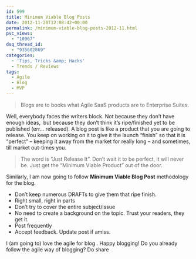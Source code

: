 ```yaml
---
id: 599
title: Minimum Viable Blog Posts
date: 2012-11-20T12:08:42+00:00
permalink: /minimum-viable-blog-posts-2012-11.html
pvc_views:
  - "10967"
dsq_thread_id:
  - "935602869"
categories:
  - 'Tips, Tricks &amp; Hacks'
  - Trends / Reviews
tags:
  - Agile
  - Blog
  - MVP
---
```

> Blogs are to books what Agile SaaS products are to Enterprise Suites.

Well, everybody faces the writers block. Not because they don&#8217;t have enough ideas,  but because they don&#8217;t think it&#8217;s ripe/finished yet to be published (err&#8230; released). A blog post is like a product that you are going to release. You keep on working on it to give it the launch &#8220;finish&#8221; so that it is &#8220;perfect&#8221; &#8211; keeping it away from the market for really long &#8211; and sometimes, till market out-times you.

> The word is &#8220;Just Release It&#8221;. Don&#8217;t wait it to be perfect, it will never be. Just get the &#8220;Minimum Viable Product&#8221; out of the door.

Similarly, I am now going to follow **Minimum Viable Blog Post** methodology for the blog.

  * Don&#8217;t keep numerous DRAFTs to give them that ripe finish.
  * Right small, right in parts
  * Don&#8217;t try to cover the entire subject/issue
  * No need to create a background on the topic. Trust your readers, they get it.
  * Post frequently
  * Accept feedback. Update post if amiss.

I (am going to) love the agile for blog . Happy blogging! Do you already follow the agile way of blogging? Do share
